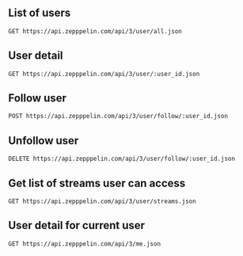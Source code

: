 ## List of users

```
GET https://api.zepppelin.com/api/3/user/all.json
```

## User detail

```
GET https://api.zepppelin.com/api/3/user/:user_id.json
```

## Follow user

```
POST https://api.zepppelin.com/api/3/user/follow/:user_id.json
```

## Unfollow user

```
DELETE https://api.zepppelin.com/api/3/user/follow/:user_id.json
```

## Get list of streams user can access

```
GET https://api.zepppelin.com/api/3/user/streams.json
```

## User detail for current user

```
GET https://api.zepppelin.com/api/3/me.json
```
